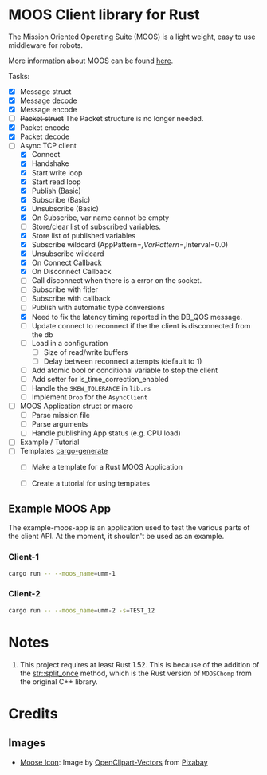 # MOOS Client library for Rust

The Mission Oriented Operating Suite (MOOS) is a light weight, easy to use 
middleware for robots. 

More information about MOOS can be found 
[here](https://sites.google.com/site/moossoftware/). 

Tasks: 
- [x] Message struct
- [x] Message decode
- [x] Message encode
- [ ] ~~Packet struct~~ The Packet structure is no longer needed. 
- [x] Packet encode
- [x] Packet decode
- [ ] Async TCP client
    - [x] Connect
    - [x] Handshake
    - [x] Start write loop
    - [x] Start read loop
    - [x] Publish (Basic)
    - [x] Subscribe (Basic)
    - [x] Unsubscribe (Basic)
    - [x] On Subscribe, var name cannot be empty
    - [ ] Store/clear list of subscribed variables.
    - [x] Store list of published variables
    - [x] Subscribe wildcard (AppPattern=*,VarPattern=*,Interval=0.0)
    - [x] Unsubscribe wildcard
    - [x] On Connect Callback
    - [x] On Disconnect Callback
    - [ ] Call disconnect when there is a error on the socket.
    - [ ] Subscribe with fitler
    - [ ] Subscribe with callback
    - [ ] Publish with automatic type conversions
    - [x] Need to fix the latency timing reported in the DB_QOS message.
    - [ ] Update connect to reconnect if the the client is disconnected 
          from the db
    - [ ] Load in a configuration
        - [ ] Size of read/write buffers
        - [ ] Delay between reconnect attempts (default to 1)
    - [ ] Add atomic bool or conditional variable to stop the client
    - [ ] Add setter for is_time_correction_enabled
    - [ ] Handle the `SKEW_TOLERANCE` in `lib.rs`
    - [ ] Implement `Drop` for the `AsyncClient`
- [ ] MOOS Application struct or macro
    - [ ] Parse mission file
    - [ ] Parse arguments
    - [ ] Handle publishing App status (e.g. CPU load)
- [ ] Example / Tutorial
- [ ] Templates [cargo-generate](https://github.com/cargo-generate/cargo-generate)
    - [ ] Make a template for a Rust MOOS Application
    - [ ] Create a tutorial for using templates
    



## Example MOOS App
The example-moos-app is an application used to test the various parts of
the client API. At the moment, it shouldn't be used as an example.

### Client-1
```bash
cargo run -- --moos_name=umm-1
```

### Client-2
```bash
cargo run -- --moos_name=umm-2 -s=TEST_12
```

# Notes

1. This project requires at least Rust 1.52. This is because of the addition 
   of the [str::split_once](https://doc.rust-lang.org/stable/std/primitive.str.html#method.split_once) 
   method, which is the Rust version of `MOOSChomp` from the original C++ 
   library.

# Credits

## Images
- [Moose Icon](https://pixabay.com/vectors/deer-mammal-moose-antler-animal-159022/): Image by <a href="https://pixabay.com/users/openclipart-vectors-30363/?utm_source=link-attribution&amp;utm_medium=referral&amp;utm_campaign=image&amp;utm_content=159022">OpenClipart-Vectors</a> from <a href="https://pixabay.com/?utm_source=link-attribution&amp;utm_medium=referral&amp;utm_campaign=image&amp;utm_content=159022">Pixabay</a>



